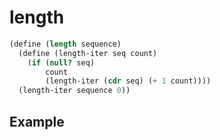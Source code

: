 # length
```scheme
(define (length sequence)
  (define (length-iter seq count)
    (if (null? seq)
        count
        (length-iter (cdr seq) (+ 1 count))))
  (length-iter sequence 0))
```

## Example
```scheme

```